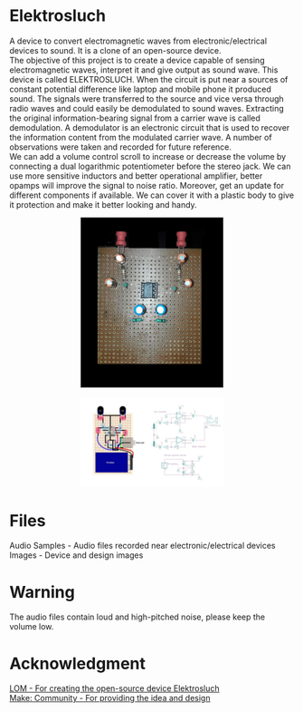 # Elektrosluch

A device to convert electromagnetic waves from electronic/electrical devices to sound. It is a clone of an open-source device.  
The objective of this project is to create a device capable of sensing electromagnetic waves, interpret it and give output as sound wave. This device is called ELEKTROSLUCH.
When the circuit is put near a sources of constant potential difference like laptop and mobile phone it produced sound. The signals were transferred to the source and vice versa
through radio waves and could easily be demodulated to sound waves. Extracting the original information-bearing signal from a carrier wave is called demodulation.
A demodulator is an electronic circuit that is used to recover the information content from the modulated carrier wave.
A number of observations were taken and recorded for future reference.      
We can add a volume control scroll to increase or decrease the volume by connecting a dual logarithmic potentiometer before the stereo jack. 
We can use more sensitive inductors and better operational amplifier, better opamps will improve the signal to noise ratio.
Moreover, get an update for different components if available. 
We can cover it with a plastic body to give it protection and make it better looking and handy.

<p align = "center">
  <img text = "Device" src = "Elektrosluch-1.jpeg" width = "50%" />  
</p>

<p align = "center">
  <img text = "Design" src = "elektrosluch-diy-layout.jpg" width = "50%" / >  
</p>

# Files
Audio Samples - Audio files recorded near electronic/electrical devices  
Images - Device and design images  

# Warning
The audio files contain loud and high-pitched noise, please keep the volume low.  

# Acknowledgment
[LOM - For creating the open-source device Elektrosluch](https://store.lom.audio/products/elektrosluch-3?variant=4542168268832)  
[Make: Community - For providing the idea and design](https://github.com/samuelcust/flappy-bird-assets )
